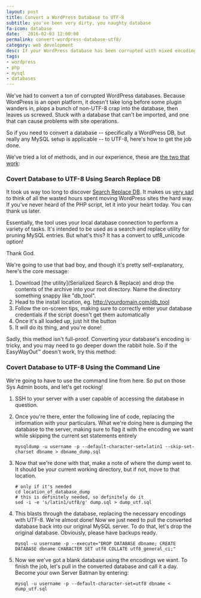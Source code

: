 ```yaml
---
layout: post
title: Convert a WordPress Database to UTF-8
subtitle: you've been very dirty, you naughty database
fa-icon: database
date:   2016-02-03 12:00:00
permalink: convert-wordpress-database-utf8/
category: web development
desc: If your WordPress database has been corrupted with mixed encodings, here's how to convert the entire database to UTF-8
tags:
- wordpress
- php
- mysql
- databases
---
```


We've had to convert a ton of corrupted WordPress databases. Because WordPress is an open platform, it doesn't take long before some plugin wanders in, plops a bunch of non-UTF-8 crap into the database, then leaves us screwed. Stuck with a database that can't be imported, and one that can cause problems with site operations. 

So if you need to convert a database -- specifically a WordPress DB, but really any MySQL setup is applicable -- to UTF-8, here's how to get the job done. 

We've tried a lot of methods, and in _our_ experience, these are [the two that work](https://media.giphy.com/media/fVSSn8i8wJquY/giphy.gif):

### Covert Database to UTF-8 Using Search Replace DB

It took us way too long to discover [Search Replace DB](https://interconnectit.com/products/search-and-replace-for-wordpress-databases/). It makes us [very sad](http://www.brenda-drake.com/wp-content/uploads/2014/12/V2.gif) to think of all the wasted hours spent moving WordPress sites the hard way. If you've never heard of the PHP script, let it into your heart today. You can thank us later. 

Essentially, the tool uses your local database connection to perform a variety of tasks. It's intended to be used as a search and replace utility for pruning MySQL entries. But what's this? It has a convert to utf8_unicode option!

Thank God.

We're going to use that bad boy, and though it's pretty self-explanatory, here's the core message: 

1. Download [the utility](Serialized Search & Replace) and drop the contents of the archive into your root directory. Name the directory something snappy like "db_tool".
2. Head to the install location, eg. http://yourdomain.com/db_tool
3. Follow the on-screen tips, making sure to correctly enter your database credentials if the script doesn't get them automatically
4. Once it's all loaded up, just hit the button
5. It will do its thing, and you're done!

Sadly, this method isn't full-proof. Converting your database's encoding is tricky, and you may need to go deeper down the rabbit hole. So if the EasyWayOut™ doesn't work, try this method:

### Covert Database to UTF-8 Using the Command Line

We're going to have to use the command line from here. So put on those Sys Admin boots, and let's get rocking!

 1. SSH to your server with a user capable of accessing the database in question. 
 2. Once you're there, enter the following line of code, replacing the information with your particulars. What we're doing here is dumping the database to the server, making sure to flag it with the encoding we want while skipping the current set statements entirely
 
        mysqldump -u username -p --default-character-set=latin1 --skip-set-charset dbname > dbname_dump.sql

 3. Now that we're done with that, make a note of where the dump went to. It should be your current working directory, but if not, move to that location.

        # only if it's needed
        cd location_of_database_dump 
        # this is definitely needed, so definitely do it
        sed -i -e 's/latin1/utf8/g' dump.sql > dump_utf.sql

 4. This blasts through the database, replacing the necessary encodings with UTF-8. We're almost done! Now we just need to pull the converted database back into our original MySQL server. To do that, let's drop the original database. Obviously, please have backups ready. 

        mysql -u username -p --execute="DROP DATABASE dbname; CREATE DATABASE dbname CHARACTER SET utf8 COLLATE utf8_general_ci;"

 5. Now we we've got a blank database using the encodings we want. To finish the job, let's pull in the converted database and call it a day. Become your own Server Batman by entering: 

        mysql -u username -p --default-character-set=utf8 dbname < dump_utf.sql